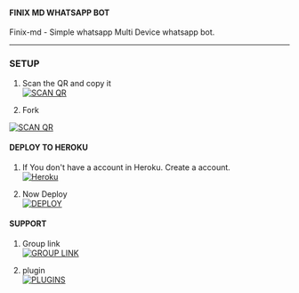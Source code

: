 #### FINIX MD WHATSAPP BOT
Finix-md - Simple whatsapp Multi Device whatsapp bot.

***

### SETUP

1. Scan the QR and copy it
    <br>
<a href='https://finix-qr--finix-opz.repl.co/' target="_blank"><img alt='SCAN QR' src='https://img.shields.io/badge/Scan_qr-100000?style=for-the-badge&logo=scan&logoColor=white&labelColor=black&color=black'/></a>

2. Fork
   <br>
  

<a href='https://github.com/FINIX-OPZ/FINIX-MD/fork' target="_blank"><img alt='SCAN QR' src='https://img.shields.io/badge/-Fork-black?style=for-the-badge&logo=github&logoColor=white'/></a>



#### DEPLOY TO HEROKU 

1. If You don't have a account in Heroku. Create a account.
    <br>
<a href='https://signup.heroku.com/' target="_blank"><img alt='Heroku' src='https://img.shields.io/badge/-Create-black?style=for-the-badge&logo=heroku&logoColor=white'/></a>

3. Now Deploy
    <br>
<a href='https://hermit.adithyan.xyz/deploy-heroku' target="_blank"><img alt='DEPLOY' src='https://img.shields.io/badge/-DEPLOY-black?style=for-the-badge&logo=heroku&logoColor=white'/></a>

#### SUPPORT

1. Group link
    <br>
<a href='https://chat.whatsapp.com/JKUmxKHecQ5E1V5X0L0WG1' target="_blank"><img alt='GROUP LINK' src='https://img.shields.io/badge/-Join-black?style=for-the-badge&logo=whatsapp&logoColor=white'/></a>

2. plugin
   <br>
<a href='https://github.com/Lokixeypz/FINIX-MD-PLUGINS' target="_blank"><img alt='PLUGINS' src='https://img.shields.io/badge/-Plugin-black?style=for-the-badge&logo=github&logoColor=white'/></a>
 



 
